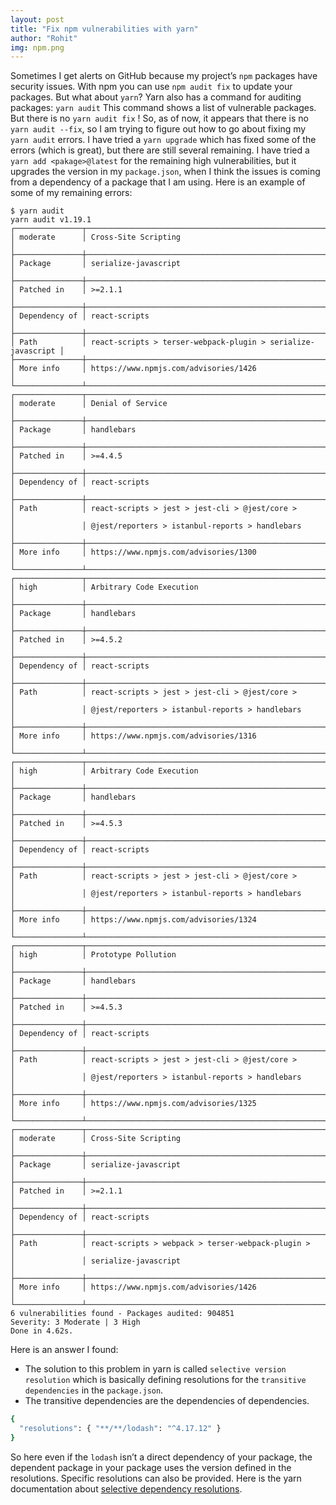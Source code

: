 ```yaml
---
layout: post
title: "Fix npm vulnerabilities with yarn"
author: "Rohit"
img: npm.png
---
```


 Sometimes I get alerts on GitHub because my project’s `npm` packages have security issues. With npm you can use `npm audit fix` to update your packages. But what about `yarn`?
Yarn also has a command for auditing packages: `yarn audit`
This command shows a list of vulnerable packages. But there is no `yarn audit fix` ! So, as of now, it appears that there is no `yarn audit --fix`, so I am trying to figure out how to go about fixing my `yarn audit` errors. I have tried a `yarn upgrade` which has fixed some of the errors (which is great), but there are still several remaining. I have tried a `yarn add <pakage>@latest` for the remaining high vulnerabilities, but it upgrades the version in my `package.json`, when I think the issues is coming from a dependency of a package that I am using. Here is an example of some of my remaining errors:

```bah
$ yarn audit
yarn audit v1.19.1
┌───────────────┬──────────────────────────────────────────────────────────────┐
│ moderate      │ Cross-Site Scripting                                         │
├───────────────┼──────────────────────────────────────────────────────────────┤
│ Package       │ serialize-javascript                                         │
├───────────────┼──────────────────────────────────────────────────────────────┤
│ Patched in    │ >=2.1.1                                                      │
├───────────────┼──────────────────────────────────────────────────────────────┤
│ Dependency of │ react-scripts                                                │
├───────────────┼──────────────────────────────────────────────────────────────┤
│ Path          │ react-scripts > terser-webpack-plugin > serialize-javascript │
├───────────────┼──────────────────────────────────────────────────────────────┤
│ More info     │ https://www.npmjs.com/advisories/1426                        │
└───────────────┴──────────────────────────────────────────────────────────────┘
┌───────────────┬──────────────────────────────────────────────────────────────┐
│ moderate      │ Denial of Service                                            │
├───────────────┼──────────────────────────────────────────────────────────────┤
│ Package       │ handlebars                                                   │
├───────────────┼──────────────────────────────────────────────────────────────┤
│ Patched in    │ >=4.4.5                                                      │
├───────────────┼──────────────────────────────────────────────────────────────┤
│ Dependency of │ react-scripts                                                │
├───────────────┼──────────────────────────────────────────────────────────────┤
│ Path          │ react-scripts > jest > jest-cli > @jest/core >               │
│               │ @jest/reporters > istanbul-reports > handlebars              │
├───────────────┼──────────────────────────────────────────────────────────────┤
│ More info     │ https://www.npmjs.com/advisories/1300                        │
└───────────────┴──────────────────────────────────────────────────────────────┘
┌───────────────┬──────────────────────────────────────────────────────────────┐
│ high          │ Arbitrary Code Execution                                     │
├───────────────┼──────────────────────────────────────────────────────────────┤
│ Package       │ handlebars                                                   │
├───────────────┼──────────────────────────────────────────────────────────────┤
│ Patched in    │ >=4.5.2                                                      │
├───────────────┼──────────────────────────────────────────────────────────────┤
│ Dependency of │ react-scripts                                                │
├───────────────┼──────────────────────────────────────────────────────────────┤
│ Path          │ react-scripts > jest > jest-cli > @jest/core >               │
│               │ @jest/reporters > istanbul-reports > handlebars              │
├───────────────┼──────────────────────────────────────────────────────────────┤
│ More info     │ https://www.npmjs.com/advisories/1316                        │
└───────────────┴──────────────────────────────────────────────────────────────┘
┌───────────────┬──────────────────────────────────────────────────────────────┐
│ high          │ Arbitrary Code Execution                                     │
├───────────────┼──────────────────────────────────────────────────────────────┤
│ Package       │ handlebars                                                   │
├───────────────┼──────────────────────────────────────────────────────────────┤
│ Patched in    │ >=4.5.3                                                      │
├───────────────┼──────────────────────────────────────────────────────────────┤
│ Dependency of │ react-scripts                                                │
├───────────────┼──────────────────────────────────────────────────────────────┤
│ Path          │ react-scripts > jest > jest-cli > @jest/core >               │
│               │ @jest/reporters > istanbul-reports > handlebars              │
├───────────────┼──────────────────────────────────────────────────────────────┤
│ More info     │ https://www.npmjs.com/advisories/1324                        │
└───────────────┴──────────────────────────────────────────────────────────────┘
┌───────────────┬──────────────────────────────────────────────────────────────┐
│ high          │ Prototype Pollution                                          │
├───────────────┼──────────────────────────────────────────────────────────────┤
│ Package       │ handlebars                                                   │
├───────────────┼──────────────────────────────────────────────────────────────┤
│ Patched in    │ >=4.5.3                                                      │
├───────────────┼──────────────────────────────────────────────────────────────┤
│ Dependency of │ react-scripts                                                │
├───────────────┼──────────────────────────────────────────────────────────────┤
│ Path          │ react-scripts > jest > jest-cli > @jest/core >               │
│               │ @jest/reporters > istanbul-reports > handlebars              │
├───────────────┼──────────────────────────────────────────────────────────────┤
│ More info     │ https://www.npmjs.com/advisories/1325                        │
└───────────────┴──────────────────────────────────────────────────────────────┘
┌───────────────┬──────────────────────────────────────────────────────────────┐
│ moderate      │ Cross-Site Scripting                                         │
├───────────────┼──────────────────────────────────────────────────────────────┤
│ Package       │ serialize-javascript                                         │
├───────────────┼──────────────────────────────────────────────────────────────┤
│ Patched in    │ >=2.1.1                                                      │
├───────────────┼──────────────────────────────────────────────────────────────┤
│ Dependency of │ react-scripts                                                │
├───────────────┼──────────────────────────────────────────────────────────────┤
│ Path          │ react-scripts > webpack > terser-webpack-plugin >            │
│               │ serialize-javascript                                         │
├───────────────┼──────────────────────────────────────────────────────────────┤
│ More info     │ https://www.npmjs.com/advisories/1426                        │
└───────────────┴──────────────────────────────────────────────────────────────┘
6 vulnerabilities found - Packages audited: 904851
Severity: 3 Moderate | 3 High
Done in 4.62s.
```

Here is an answer I found:
- The solution to this problem in yarn is called `selective version resolution` which is basically defining resolutions for the `transitive dependencies` in the `package.json`.
- The transitive dependencies are the dependencies of dependencies.
```bash
{
  "resolutions": { "**/**/lodash": "^4.17.12" }
}
```

So here even if the `lodash` isn’t a direct dependency of your package, the dependent package in your package uses the version defined in the resolutions. Specific resolutions can also be provided.
Here is the yarn documentation about [selective dependency resolutions](https://yarnpkg.com/lang/en/docs/selective-version-resolutions/).